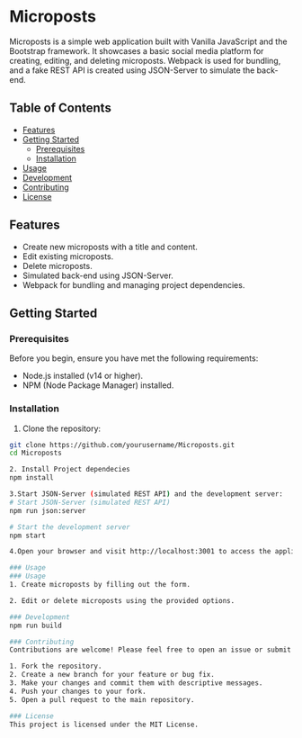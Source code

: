 # Microposts

Microposts is a simple web application built with Vanilla JavaScript and the Bootstrap framework. It showcases a basic social media platform for creating, editing, and deleting microposts. Webpack is used for bundling, and a fake REST API is created using JSON-Server to simulate the back-end.

## Table of Contents

- [Features](#features)
- [Getting Started](#getting-started)
  - [Prerequisites](#prerequisites)
  - [Installation](#installation)
- [Usage](#usage)
- [Development](#development)
- [Contributing](#contributing)
- [License](#license)

## Features

- Create new microposts with a title and content.
- Edit existing microposts.
- Delete microposts.
- Simulated back-end using JSON-Server.
- Webpack for bundling and managing project dependencies.

## Getting Started

### Prerequisites

Before you begin, ensure you have met the following requirements:

- Node.js installed (v14 or higher).
- NPM (Node Package Manager) installed.

### Installation

1. Clone the repository:

```bash
git clone https://github.com/yourusername/Microposts.git
cd Microposts

2. Install Project dependecies
npm install

3.Start JSON-Server (simulated REST API) and the development server:
# Start JSON-Server (simulated REST API)
npm run json:server

# Start the development server
npm start

4.Open your browser and visit http://localhost:3001 to access the application

### Usage
### Usage
1. Create microposts by filling out the form.

2. Edit or delete microposts using the provided options.

### Development
npm run build

### Contributing
Contributions are welcome! Please feel free to open an issue or submit a pull request.

1. Fork the repository.
2. Create a new branch for your feature or bug fix.
3. Make your changes and commit them with descriptive messages.
4. Push your changes to your fork.
5. Open a pull request to the main repository.

### License
This project is licensed under the MIT License.



